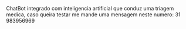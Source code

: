 ChatBot integrado com inteligencia artificial que conduz uma triagem medica, caso queira testar me mande uma mensagem neste numero:
31 983956969
